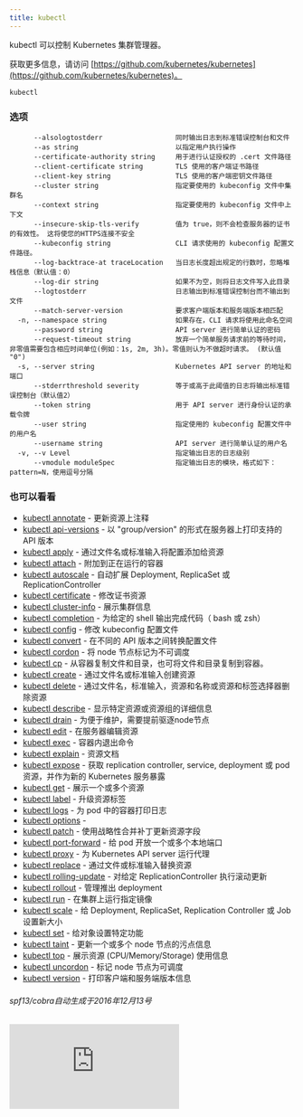```yaml
---
title: kubectl
---
```

<!--
kubectl controls the Kubernetes cluster manager.

Find more information at [https://github.com/kubernetes/kubernetes](https://github.com/kubernetes/kubernetes).
-->
kubectl 可以控制 Kubernetes 集群管理器。

获取更多信息，请访问 [https://github.com/kubernetes/kubernetes](https://github.com/kubernetes/kubernetes)。

```
kubectl
```
<!--
### Options

```
      --alsologtostderr                  log to standard error as well as files
      --as string                        Username to impersonate for the operation
      --certificate-authority string     Path to a cert file for the certificate authority
      --client-certificate string        Path to a client certificate file for TLS
      --client-key string                Path to a client key file for TLS
      --cluster string                   The name of the kubeconfig cluster to use
      --context string                   The name of the kubeconfig context to use
      --insecure-skip-tls-verify         If true, the server's certificate will not be checked for validity. This will make your HTTPS connections insecure
      --kubeconfig string                Path to the kubeconfig file to use for CLI requests.
      --log-backtrace-at traceLocation   when logging hits line file:N, emit a stack trace (default :0)
      --log-dir string                   If non-empty, write log files in this directory
      --logtostderr                      log to standard error instead of files
      --match-server-version             Require server version to match client version
  -n, --namespace string                 If present, the namespace scope for this CLI request
      --password string                  Password for basic authentication to the API server
      --request-timeout string           The length of time to wait before giving up on a single server request. Non-zero values should contain a corresponding time unit (e.g. 1s, 2m, 3h). A value of zero means don't timeout requests. (default "0")
  -s, --server string                    The address and port of the Kubernetes API server
      --stderrthreshold severity         logs at or above this threshold go to stderr (default 2)
      --token string                     Bearer token for authentication to the API server
      --user string                      The name of the kubeconfig user to use
      --username string                  Username for basic authentication to the API server
  -v, --v Level                          log level for V logs
      --vmodule moduleSpec               comma-separated list of pattern=N settings for file-filtered logging
```
-->
### 选项
```
      --alsologtostderr                  同时输出日志到标准错误控制台和文件
      --as string                        以指定用户执行操作
      --certificate-authority string     用于进行认证授权的 .cert 文件路径
      --client-certificate string        TLS 使用的客户端证书路径
      --client-key string                TLS 使用的客户端密钥文件路径
      --cluster string                   指定要使用的 kubeconfig 文件中集群名
      --context string                   指定要使用的 kubeconfig 文件中上下文
      --insecure-skip-tls-verify         值为 true，则不会检查服务器的证书的有效性。 这将使您的HTTPS连接不安全
      --kubeconfig string                CLI 请求使用的 kubeconfig 配置文件路径。
      --log-backtrace-at traceLocation   当日志长度超出规定的行数时，忽略堆栈信息（默认值：0）
      --log-dir string                   如果不为空，则将日志文件写入此目录
      --logtostderr                      日志输出到标准错误控制台而不输出到文件
      --match-server-version             要求客户端版本和服务端版本相匹配
  -n, --namespace string                 如果存在，CLI 请求将使用此命名空间
      --password string                  API server 进行简单认证的密码
      --request-timeout string           放弃一个简单服务请求前的等待时间，非零值需要包含相应时间单位(例如：1s, 2m, 3h)。零值则认为不做超时请求。 (默认值 "0")
  -s, --server string                    Kubernetes API server 的地址和端口
      --stderrthreshold severity         等于或高于此阈值的日志将输出标准错误控制台（默认值2）
      --token string                     用于 API server 进行身份认证的承载令牌
      --user string                      指定使用的 kubeconfig 配置文件中的用户名
      --username string                  API server 进行简单认证的用户名
  -v, --v Level                          指定输出日志的日志级别
      --vmodule moduleSpec               指定输出日志的模块，格式如下：pattern=N，使用逗号分隔
```
    
<!--
### SEE ALSO

* [kubectl annotate](/docs/user-guide/kubectl/{{page.version}}/#annotate)     - Update the annotations on a resource
* [kubectl api-versions](/docs/user-guide/kubectl/{{page.version}}/#api-versions)     - Print the supported API versions on the server, in the form of "group/version"
* [kubectl apply](/docs/user-guide/kubectl/{{page.version}}/#apply)     - Apply a configuration to a resource by filename or stdin
* [kubectl attach](/docs/user-guide/kubectl/{{page.version}}/#attach)     - Attach to a running container
* [kubectl autoscale](/docs/user-guide/kubectl/{{page.version}}/#autoscale)     - Auto-scale a Deployment, ReplicaSet, or ReplicationController
* [kubectl certificate](/docs/user-guide/kubectl/{{page.version}}/#certificate)     - Modify certificate resources.
* [kubectl cluster-info](/docs/user-guide/kubectl/{{page.version}}/#cluster-info)     - Display cluster info
* [kubectl completion](/docs/user-guide/kubectl/{{page.version}}/#completion)     - Output shell completion code for the given shell (bash or zsh)
* [kubectl config](/docs/user-guide/kubectl/{{page.version}}/#config)     - Modify kubeconfig files
* [kubectl convert](/docs/user-guide/kubectl/{{page.version}}/#convert)     - Convert config files between different API versions
* [kubectl cordon](/docs/user-guide/kubectl/{{page.version}}/#cordon)     - Mark node as unschedulable
* [kubectl cp](/docs/user-guide/kubectl/{{page.version}}/#cp)     - Copy files and directories to and from containers.
* [kubectl create](/docs/user-guide/kubectl/{{page.version}}/#create)     - Create a resource by filename or stdin
* [kubectl delete](/docs/user-guide/kubectl/{{page.version}}/#delete)     - Delete resources by filenames, stdin, resources and names, or by resources and label selector
* [kubectl describe](/docs/user-guide/kubectl/{{page.version}}/#describe)     - Show details of a specific resource or group of resources
* [kubectl drain](/docs/user-guide/kubectl/{{page.version}}/#drain)     - Drain node in preparation for maintenance
* [kubectl edit](/docs/user-guide/kubectl/{{page.version}}/#edit)     - Edit a resource on the server
* [kubectl exec](/docs/user-guide/kubectl/{{page.version}}/#exec)     - Execute a command in a container
* [kubectl explain](/docs/user-guide/kubectl/{{page.version}}/#explain)     - Documentation of resources
* [kubectl expose](/docs/user-guide/kubectl/{{page.version}}/#expose)     - Take a replication controller, service, deployment or pod and expose it as a new Kubernetes Service
* [kubectl get](/docs/user-guide/kubectl/{{page.version}}/#get)     - Display one or many resources
* [kubectl label](/docs/user-guide/kubectl/{{page.version}}/#label)     - Update the labels on a resource
* [kubectl logs](/docs/user-guide/kubectl/{{page.version}}/#logs)     - Print the logs for a container in a pod
* [kubectl options](/docs/user-guide/kubectl/{{page.version}}/#options)     -
* [kubectl patch](/docs/user-guide/kubectl/{{page.version}}/#patch)     - Update field(s) of a resource using strategic merge patch
* [kubectl port-forward](/docs/user-guide/kubectl/{{page.version}}/#port-forward)     - Forward one or more local ports to a pod
* [kubectl proxy](/docs/user-guide/kubectl/{{page.version}}/#proxy)     - Run a proxy to the Kubernetes API server
* [kubectl replace](/docs/user-guide/kubectl/{{page.version}}/#replace)     - Replace a resource by filename or stdin
* [kubectl rolling-update](/docs/user-guide/kubectl/{{page.version}}/#rolling-update)     - Perform a rolling update of the given ReplicationController
* [kubectl rollout](/docs/user-guide/kubectl/{{page.version}}/#rollout)     - Manage a deployment rollout
* [kubectl run](/docs/user-guide/kubectl/{{page.version}}/#run)     - Run a particular image on the cluster
* [kubectl scale](/docs/user-guide/kubectl/{{page.version}}/#scale)     - Set a new size for a Deployment, ReplicaSet, Replication Controller, or Job
* [kubectl set](/docs/user-guide/kubectl/{{page.version}}/#set)     - Set specific features on objects
* [kubectl taint](/docs/user-guide/kubectl/{{page.version}}/#taint)     - Update the taints on one or more nodes
* [kubectl top](/docs/user-guide/kubectl/{{page.version}}/#top)     - Display Resource (CPU/Memory/Storage) usage
* [kubectl uncordon](/docs/user-guide/kubectl/{{page.version}}/#uncordon)     - Mark node as schedulable
* [kubectl version](/docs/user-guide/kubectl/{{page.version}}/#version)     - Print the client and server version information

###### Auto generated by spf13/cobra on 13-Dec-2016
-->
### 也可以看看

* [kubectl annotate](/docs/user-guide/kubectl/{{page.version}}/#annotate)     - 更新资源上注释
* [kubectl api-versions](/docs/user-guide/kubectl/{{page.version}}/#api-versions)     - 以 "group/version" 的形式在服务器上打印支持的 API 版本
* [kubectl apply](/docs/user-guide/kubectl/{{page.version}}/#apply)     - 通过文件名或标准输入将配置添加给资源
* [kubectl attach](/docs/user-guide/kubectl/{{page.version}}/#attach)     - 附加到正在运行的容器
* [kubectl autoscale](/docs/user-guide/kubectl/{{page.version}}/#autoscale)     - 自动扩展 Deployment, ReplicaSet 或 ReplicationController
* [kubectl certificate](/docs/user-guide/kubectl/{{page.version}}/#certificate)     - 修改证书资源
* [kubectl cluster-info](/docs/user-guide/kubectl/{{page.version}}/#cluster-info)     - 展示集群信息
* [kubectl completion](/docs/user-guide/kubectl/{{page.version}}/#completion)     - 为给定的 shell 输出完成代码（ bash 或 zsh）
* [kubectl config](/docs/user-guide/kubectl/{{page.version}}/#config)     - 修改 kubeconfig 配置文件
* [kubectl convert](/docs/user-guide/kubectl/{{page.version}}/#convert)     - 在不同的 API 版本之间转换配置文件
* [kubectl cordon](/docs/user-guide/kubectl/{{page.version}}/#cordon)     - 将 node 节点标记为不可调度
* [kubectl cp](/docs/user-guide/kubectl/{{page.version}}/#cp)     - 从容器复制文件和目录，也可将文件和目录复制到容器。
* [kubectl create](/docs/user-guide/kubectl/{{page.version}}/#create)     - 通过文件名或标准输入创建资源
* [kubectl delete](/docs/user-guide/kubectl/{{page.version}}/#delete)     - 通过文件名，标准输入，资源和名称或资源和标签选择器删除资源
* [kubectl describe](/docs/user-guide/kubectl/{{page.version}}/#describe)     - 显示特定资源或资源组的详细信息
* [kubectl drain](/docs/user-guide/kubectl/{{page.version}}/#drain)     - 为便于维护，需要提前驱逐node节点
* [kubectl edit](/docs/user-guide/kubectl/{{page.version}}/#edit)     - 在服务器编辑资源
* [kubectl exec](/docs/user-guide/kubectl/{{page.version}}/#exec)     - 容器内退出命令
* [kubectl explain](/docs/user-guide/kubectl/{{page.version}}/#explain)     - 资源文档
* [kubectl expose](/docs/user-guide/kubectl/{{page.version}}/#expose)     - 获取 replication controller, service, deployment 或 pod 资源，并作为新的 Kubernetes 服务暴露 
* [kubectl get](/docs/user-guide/kubectl/{{page.version}}/#get)     - 展示一个或多个资源
* [kubectl label](/docs/user-guide/kubectl/{{page.version}}/#label)     - 升级资源标签
* [kubectl logs](/docs/user-guide/kubectl/{{page.version}}/#logs)     - 为 pod 中的容器打印日志
* [kubectl options](/docs/user-guide/kubectl/{{page.version}}/#options)     -
* [kubectl patch](/docs/user-guide/kubectl/{{page.version}}/#patch)     - 使用战略性合并补丁更新资源字段
* [kubectl port-forward](/docs/user-guide/kubectl/{{page.version}}/#port-forward)     - 给 pod 开放一个或多个本地端口
* [kubectl proxy](/docs/user-guide/kubectl/{{page.version}}/#proxy)     - 为 Kubernetes API server 运行代理
* [kubectl replace](/docs/user-guide/kubectl/{{page.version}}/#replace)     - 通过文件或标准输入替换资源
* [kubectl rolling-update](/docs/user-guide/kubectl/{{page.version}}/#rolling-update)     - 对给定 ReplicationController 执行滚动更新
* [kubectl rollout](/docs/user-guide/kubectl/{{page.version}}/#rollout)     - 管理推出 deployment
* [kubectl run](/docs/user-guide/kubectl/{{page.version}}/#run)     - 在集群上运行指定镜像
* [kubectl scale](/docs/user-guide/kubectl/{{page.version}}/#scale)     - 给 Deployment, ReplicaSet, Replication Controller 或 Job 设置新大小
* [kubectl set](/docs/user-guide/kubectl/{{page.version}}/#set)     - 给对象设置特定功能
* [kubectl taint](/docs/user-guide/kubectl/{{page.version}}/#taint)     - 更新一个或多个 node 节点的污点信息
* [kubectl top](/docs/user-guide/kubectl/{{page.version}}/#top)     - 展示资源 (CPU/Memory/Storage) 使用信息
* [kubectl uncordon](/docs/user-guide/kubectl/{{page.version}}/#uncordon)     - 标记 node 节点为可调度
* [kubectl version](/docs/user-guide/kubectl/{{page.version}}/#version)     - 打印客户端和服务端版本信息

###### spf13/cobra自动生成于2016年12月13号

<!-- BEGIN MUNGE: GENERATED_ANALYTICS -->
[![Analytics](https://kubernetes-site.appspot.com/UA-36037335-10/GitHub/docs/user-guide/kubectl/kubectl.md?pixel)]()
<!-- END MUNGE: GENERATED_ANALYTICS -->
